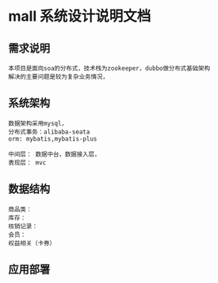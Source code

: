 

# mall 系统设计说明文档

## 需求说明
    本项目是面向soa的分布式，技术栈为zookeeper，dubbo做分布式基础架构
    解决的主要问题是较为复杂业务情况，

## 系统架构
    数据架构采用mysql，
    分布式事务：alibaba-seata
    orm: mybatis,mybatis-plus
    
    中间层： 数据中台，数据接入层，
    表现层： mvc

## 数据结构

    商品类：
    库存：
    核销记录：
    会员：
    权益相关（卡券）
    
## 应用部署

